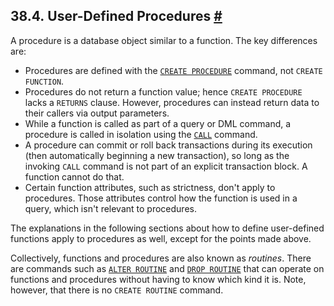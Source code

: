 ## 38.4. User-Defined Procedures [#](#XPROC)

A procedure is a database object similar to a function. The key differences are:

* Procedures are defined with the [`CREATE PROCEDURE`](sql-createprocedure.html "CREATE PROCEDURE") command, not `CREATE FUNCTION`.
* Procedures do not return a function value; hence `CREATE PROCEDURE` lacks a `RETURNS` clause. However, procedures can instead return data to their callers via output parameters.
* While a function is called as part of a query or DML command, a procedure is called in isolation using the [`CALL`](sql-call.html "CALL") command.
* A procedure can commit or roll back transactions during its execution (then automatically beginning a new transaction), so long as the invoking `CALL` command is not part of an explicit transaction block. A function cannot do that.
* Certain function attributes, such as strictness, don't apply to procedures. Those attributes control how the function is used in a query, which isn't relevant to procedures.

The explanations in the following sections about how to define user-defined functions apply to procedures as well, except for the points made above.

Collectively, functions and procedures are also known as *routines*. There are commands such as [`ALTER ROUTINE`](sql-alterroutine.html "ALTER ROUTINE") and [`DROP ROUTINE`](sql-droproutine.html "DROP ROUTINE") that can operate on functions and procedures without having to know which kind it is. Note, however, that there is no `CREATE ROUTINE` command.
